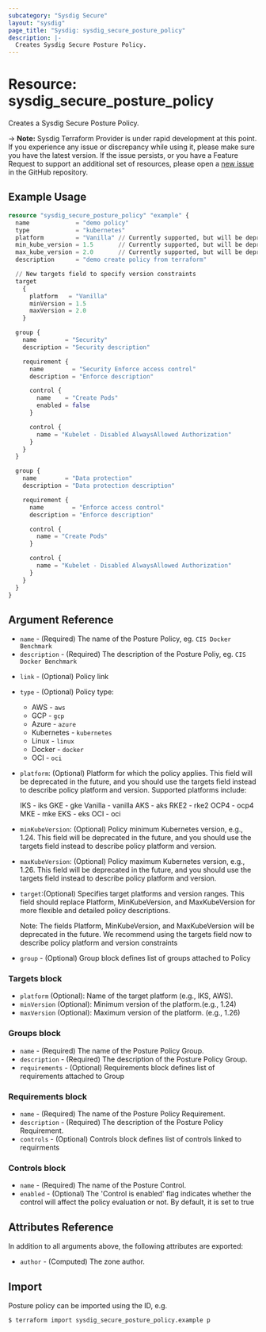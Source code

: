 ```yaml
---
subcategory: "Sysdig Secure"
layout: "sysdig"
page_title: "Sysdig: sysdig_secure_posture_policy"
description: |-
  Creates Sysdig Secure Posture Policy.
---
```


# Resource: sysdig_secure_posture_policy

Creates a Sysdig Secure Posture Policy.

-> **Note:** Sysdig Terraform Provider is under rapid development at this point. If you experience any issue or discrepancy while using it, please make sure you have the latest version. If the issue persists, or you have a Feature Request to support an additional set of resources, please open a [new issue](https://github.com/sysdiglabs/terraform-provider-sysdig/issues/new) in the GitHub repository.

## Example Usage

```terraform
resource "sysdig_secure_posture_policy" "example" {
  name             = "demo policy"
  type             = "kubernetes"
  platform         = "Vanilla" // Currently supported, but will be deprecated in the future
  min_kube_version = 1.5       // Currently supported, but will be deprecated in the future
  max_kube_version = 2.0       // Currently supported, but will be deprecated in the future
  description      = "demo create policy from terraform"

  // New targets field to specify version constraints
  target
    {
      platform   = "Vanilla"
      minVersion = 1.5
      maxVersion = 2.0
    }

  group {
    name        = "Security"
    description = "Security description"

    requirement {
      name        = "Security Enforce access control"
      description = "Enforce description"

      control {
        name    = "Create Pods"
        enabled = false
      }

      control {
        name = "Kubelet - Disabled AlwaysAllowed Authorization"
      }
    }
  }

  group {
    name        = "Data protection"
    description = "Data protection description"

    requirement {
      name        = "Enforce access control"
      description = "Enforce description"

      control {
        name = "Create Pods"
      }

      control {
        name = "Kubelet - Disabled AlwaysAllowed Authorization"
      }
    }
  }
}

```

## Argument Reference

- `name` - (Required) The name of the Posture Policy, eg. `CIS Docker Benchmark`
- `description` - (Required) The description of the Posture Poliy,  eg. `CIS Docker Benchmark`
* `link` -  (Optional) Policy link
* `type` -  (Optional) Policy type:
  - AWS - `aws`
  - GCP - `gcp`
  - Azure - `azure`
  - Kubernetes - `kubernetes`
  - Linux - `linux`
  - Docker - `docker`
  - OCI - `oci`
 * `platform`: (Optional) Platform for which the policy applies. This field will be deprecated in the future, and you should use the targets field instead to describe policy platform and version. Supported platforms include:

    IKS - iks
    GKE - gke
    Vanilla - vanilla
    AKS - aks
    RKE2 - rke2
    OCP4 - ocp4
    MKE - mke
    EKS - eks
    OCI - oci

* `minKubeVersion`: (Optional) Policy minimum Kubernetes version, e.g., 1.24. This field will be deprecated in the future, and you should use the targets field instead to describe policy platform and version.

* `maxKubeVersion`: (Optional) Policy maximum Kubernetes version, e.g., 1.26. This field will be deprecated in the future, and you should use the targets field instead to describe policy platform and version.

* `target`:(Optional) Specifies target platforms and version ranges. This field should replace Platform, MinKubeVersion, and MaxKubeVersion for more flexible and detailed policy descriptions.

  Note: The fields Platform, MinKubeVersion, and MaxKubeVersion will be deprecated in the future. We recommend using the targets field now to describe policy platform and version constraints

* `group` - (Optional) Group block defines list of groups attached to Policy

### Targets block
 - `platform` (Optional): Name of the target platform (e.g., IKS, AWS).
 - `minVersion` (Optional): Minimum version of the platform.(e.g., 1.24)
 - `maxVersion` (Optional): Maximum version of the platform. (e.g., 1.26)

### Groups block
- `name` - (Required) The name of the Posture Policy Group.
- `description` - (Required) The description of the Posture Policy Group.
- `requirements` -  (Optional) Requirements block defines list of requirements attached to Group

### Requirements block
- `name` - (Required) The name of the Posture Policy Requirement.
- `description` - (Required) The description of the Posture Policy Requirement.
- `controls` -  (Optional) Controls block defines list of controls linked to requirments

### Controls block
- `name` - (Required) The name of the Posture Control.
- `enabled` - (Optional) The 'Control is enabled' flag indicates whether the control will affect the policy evaluation or not. By default, it is set to true

## Attributes Reference

In addition to all arguments above, the following attributes are exported:

- `author` - (Computed) The zone author.

## Import

Posture policy can be imported using the ID, e.g.

```
$ terraform import sysdig_secure_posture_policy.example p
```
